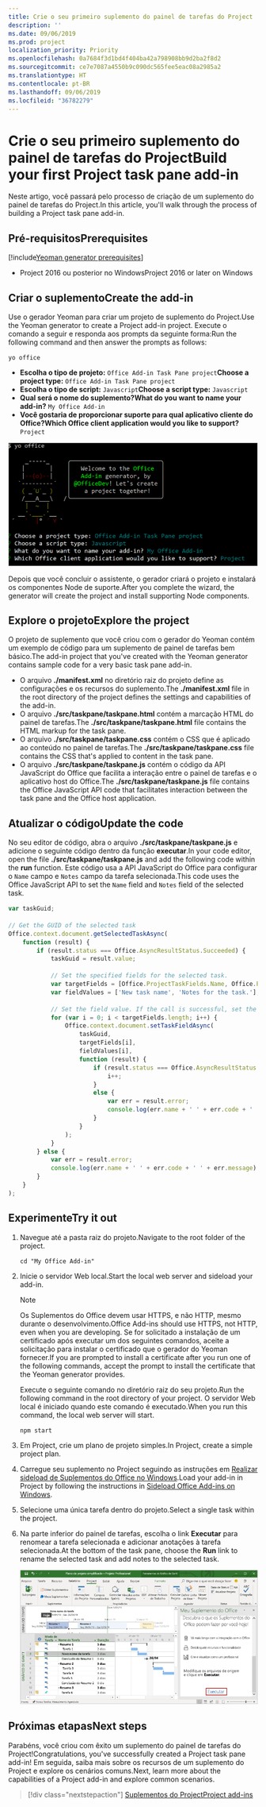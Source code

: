 ```yaml
---
title: Crie o seu primeiro suplemento do painel de tarefas do Project
description: ''
ms.date: 09/06/2019
ms.prod: project
localization_priority: Priority
ms.openlocfilehash: 0a7684f3d1bd4f404ba42a798908bb9d2ba2f8d2
ms.sourcegitcommit: ce7e7087a4550b9c090dc565fee5eac08a2985a2
ms.translationtype: HT
ms.contentlocale: pt-BR
ms.lasthandoff: 09/06/2019
ms.locfileid: "36782279"
---
```

# <a name="build-your-first-project-task-pane-add-in"></a><span data-ttu-id="aed53-102">Crie o seu primeiro suplemento do painel de tarefas do Project</span><span class="sxs-lookup"><span data-stu-id="aed53-102">Build your first Project task pane add-in</span></span>

<span data-ttu-id="aed53-103">Neste artigo, você passará pelo processo de criação de um suplemento do painel de tarefas do Project.</span><span class="sxs-lookup"><span data-stu-id="aed53-103">In this article, you'll walk through the process of building a Project task pane add-in.</span></span>

## <a name="prerequisites"></a><span data-ttu-id="aed53-104">Pré-requisitos</span><span class="sxs-lookup"><span data-stu-id="aed53-104">Prerequisites</span></span>

[!include[Yeoman generator prerequisites](../includes/quickstart-yo-prerequisites.md)]

- <span data-ttu-id="aed53-105">Project 2016 ou posterior no Windows</span><span class="sxs-lookup"><span data-stu-id="aed53-105">Project 2016 or later on Windows</span></span>

## <a name="create-the-add-in"></a><span data-ttu-id="aed53-106">Criar o suplemento</span><span class="sxs-lookup"><span data-stu-id="aed53-106">Create the add-in</span></span>

<span data-ttu-id="aed53-107">Use o gerador Yeoman para criar um projeto de suplemento do Project.</span><span class="sxs-lookup"><span data-stu-id="aed53-107">Use the Yeoman generator to create a Project add-in project.</span></span> <span data-ttu-id="aed53-108">Execute o comando a seguir e responda aos prompts da seguinte forma:</span><span class="sxs-lookup"><span data-stu-id="aed53-108">Run the following command and then answer the prompts as follows:</span></span>

```command&nbsp;line
yo office
```

- <span data-ttu-id="aed53-109">**Escolha o tipo de projeto:** `Office Add-in Task Pane project`</span><span class="sxs-lookup"><span data-stu-id="aed53-109">**Choose a project type:** `Office Add-in Task Pane project`</span></span>
- <span data-ttu-id="aed53-110">**Escolha o tipo de script:** `Javascript`</span><span class="sxs-lookup"><span data-stu-id="aed53-110">**Choose a script type:** `Javascript`</span></span>
- <span data-ttu-id="aed53-111">**Qual será o nome do suplemento?**</span><span class="sxs-lookup"><span data-stu-id="aed53-111">**What do you want to name your add-in?**</span></span> `My Office Add-in`
- <span data-ttu-id="aed53-112">**Você gostaria de proporcionar suporte para qual aplicativo cliente do Office?**</span><span class="sxs-lookup"><span data-stu-id="aed53-112">**Which Office client application would you like to support?**</span></span> `Project`

![Uma captura de tela dos prompts e respostas do gerador Yeoman](../images/yo-office-project.png)

<span data-ttu-id="aed53-114">Depois que você concluir o assistente, o gerador criará o projeto e instalará os componentes Node de suporte.</span><span class="sxs-lookup"><span data-stu-id="aed53-114">After you complete the wizard, the generator will create the project and install supporting Node components.</span></span>

## <a name="explore-the-project"></a><span data-ttu-id="aed53-115">Explore o projeto</span><span class="sxs-lookup"><span data-stu-id="aed53-115">Explore the project</span></span>

<span data-ttu-id="aed53-116">O projeto de suplemento que você criou com o gerador do Yeoman contém um exemplo de código para um suplemento de painel de tarefas bem básico.</span><span class="sxs-lookup"><span data-stu-id="aed53-116">The add-in project that you've created with the Yeoman generator contains sample code for a very basic task pane add-in.</span></span> 

- <span data-ttu-id="aed53-117">O arquivo **./manifest.xml** no diretório raiz do projeto define as configurações e os recursos do suplemento.</span><span class="sxs-lookup"><span data-stu-id="aed53-117">The **./manifest.xml** file in the root directory of the project defines the settings and capabilities of the add-in.</span></span>
- <span data-ttu-id="aed53-118">O arquivo **./src/taskpane/taskpane.html** contém a marcação HTML do painel de tarefas.</span><span class="sxs-lookup"><span data-stu-id="aed53-118">The **./src/taskpane/taskpane.html** file contains the HTML markup for the task pane.</span></span>
- <span data-ttu-id="aed53-119">O arquivo **./src/taskpane/taskpane.css** contém o CSS que é aplicado ao conteúdo no painel de tarefas.</span><span class="sxs-lookup"><span data-stu-id="aed53-119">The **./src/taskpane/taskpane.css** file contains the CSS that's applied to content in the task pane.</span></span>
- <span data-ttu-id="aed53-120">O arquivo **./src/taskpane/taskpane.js** contém o código da API JavaScript do Office que facilita a interação entre o painel de tarefas e o aplicativo host do Office.</span><span class="sxs-lookup"><span data-stu-id="aed53-120">The **./src/taskpane/taskpane.js** file contains the Office JavaScript API code that facilitates interaction between the task pane and the Office host application.</span></span>

## <a name="update-the-code"></a><span data-ttu-id="aed53-121">Atualizar o código</span><span class="sxs-lookup"><span data-stu-id="aed53-121">Update the code</span></span>

<span data-ttu-id="aed53-122">No seu editor de código, abra o arquivo **./src/taskpane/taskpane.js** e adicione o seguinte código dentro da função **executar**.</span><span class="sxs-lookup"><span data-stu-id="aed53-122">In your code editor, open the file **./src/taskpane/taskpane.js** and add the following code within the **run** function.</span></span> <span data-ttu-id="aed53-123">Este código usa a API JavaScript do Office para configurar o `Name` campo e `Notes` campo da tarefa selecionada.</span><span class="sxs-lookup"><span data-stu-id="aed53-123">This code uses the Office JavaScript API to set the `Name` field and `Notes` field of the selected task.</span></span>

```js
var taskGuid;

// Get the GUID of the selected task
Office.context.document.getSelectedTaskAsync(
    function (result) {
        if (result.status === Office.AsyncResultStatus.Succeeded) {
            taskGuid = result.value;

            // Set the specified fields for the selected task.
            var targetFields = [Office.ProjectTaskFields.Name, Office.ProjectTaskFields.Notes];
            var fieldValues = ['New task name', 'Notes for the task.'];

            // Set the field value. If the call is successful, set the next field.
            for (var i = 0; i < targetFields.length; i++) {
                Office.context.document.setTaskFieldAsync(
                    taskGuid,
                    targetFields[i],
                    fieldValues[i],
                    function (result) {
                        if (result.status === Office.AsyncResultStatus.Succeeded) {
                            i++;
                        }
                        else {
                            var err = result.error;
                            console.log(err.name + ' ' + err.code + ' ' + err.message);
                        }
                    }
                );
            }
        } else {
            var err = result.error;
            console.log(err.name + ' ' + err.code + ' ' + err.message);
        }
    }
);
```

## <a name="try-it-out"></a><span data-ttu-id="aed53-124">Experimente</span><span class="sxs-lookup"><span data-stu-id="aed53-124">Try it out</span></span>

1. <span data-ttu-id="aed53-125">Navegue até a pasta raiz do projeto.</span><span class="sxs-lookup"><span data-stu-id="aed53-125">Navigate to the root folder of the project.</span></span>

    ```command&nbsp;line
    cd "My Office Add-in"
    ```

2. <span data-ttu-id="aed53-126">Inicie o servidor Web local.</span><span class="sxs-lookup"><span data-stu-id="aed53-126">Start the local web server and sideload your add-in.</span></span>

    > [!NOTE]
    > <span data-ttu-id="aed53-127">Os Suplementos do Office devem usar HTTPS, e não HTTP, mesmo durante o desenvolvimento.</span><span class="sxs-lookup"><span data-stu-id="aed53-127">Office Add-ins should use HTTPS, not HTTP, even when you are developing.</span></span> <span data-ttu-id="aed53-128">Se for solicitado a instalação de um certificado após executar um dos seguintes comandos, aceite a solicitação para instalar o certificado que o gerador do Yeoman fornecer.</span><span class="sxs-lookup"><span data-stu-id="aed53-128">If you are prompted to install a certificate after you run one of the following commands, accept the prompt to install the certificate that the Yeoman generator provides.</span></span>

    <span data-ttu-id="aed53-129">Execute o seguinte comando no diretório raiz do seu projeto.</span><span class="sxs-lookup"><span data-stu-id="aed53-129">Run the following command in the root directory of your project.</span></span> <span data-ttu-id="aed53-130">O servidor Web local é iniciado quando este comando é executado.</span><span class="sxs-lookup"><span data-stu-id="aed53-130">When you run this command, the local web server will start.</span></span>

    ```command&nbsp;line
    npm start
    ```

3. <span data-ttu-id="aed53-131">Em Project, crie um plano de projeto simples.</span><span class="sxs-lookup"><span data-stu-id="aed53-131">In Project, create a simple project plan.</span></span>

4. <span data-ttu-id="aed53-132">Carregue seu suplemento no Project seguindo as instruções em [Realizar sideload de Suplementos do Office no Windows](../testing/create-a-network-shared-folder-catalog-for-task-pane-and-content-add-ins.md).</span><span class="sxs-lookup"><span data-stu-id="aed53-132">Load your add-in in Project by following the instructions in [Sideload Office Add-ins on Windows](../testing/create-a-network-shared-folder-catalog-for-task-pane-and-content-add-ins.md).</span></span>

5. <span data-ttu-id="aed53-133">Selecione uma única tarefa dentro do projeto.</span><span class="sxs-lookup"><span data-stu-id="aed53-133">Select a single task within the project.</span></span>

6. <span data-ttu-id="aed53-134">Na parte inferior do painel de tarefas, escolha o link **Executar** para renomear a tarefa selecionada e adicionar anotações à tarefa selecionada.</span><span class="sxs-lookup"><span data-stu-id="aed53-134">At the bottom of the task pane, choose the **Run** link to rename the selected task and add notes to the selected task.</span></span>

    ![Captura de tela do aplicativo Project com o suplemento do painel de tarefas carregado](../images/project-quickstart-addin-1.png)

## <a name="next-steps"></a><span data-ttu-id="aed53-136">Próximas etapas</span><span class="sxs-lookup"><span data-stu-id="aed53-136">Next steps</span></span>

<span data-ttu-id="aed53-137">Parabéns, você criou com êxito um suplemento do painel de tarefas do Project!</span><span class="sxs-lookup"><span data-stu-id="aed53-137">Congratulations, you've successfully created a Project task pane add-in!</span></span> <span data-ttu-id="aed53-138">Em seguida, saiba mais sobre os recursos de um suplemento do Project e explore os cenários comuns.</span><span class="sxs-lookup"><span data-stu-id="aed53-138">Next, learn more about the capabilities of a Project add-in and explore common scenarios.</span></span>

> [!div class="nextstepaction"]
> [<span data-ttu-id="aed53-139">Suplementos do Project</span><span class="sxs-lookup"><span data-stu-id="aed53-139">Project add-ins</span></span>](../project/project-add-ins.md)

